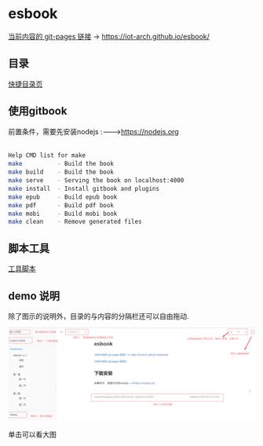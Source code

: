 # esbook

[当前内容的 git-pages 链接](https://iot-arch.github.io/esbook/) -> https://iot-arch.github.io/esbook/



## 目录

[快捷目录页](SUMMARY.md)


## 使用gitbook

前置条件，需要先安装nodejs :--->https://nodejs.org

``` bash

Help CMD list for make
make          - Build the book
make build    - Build the book
make serve    - Serving the book on localhost:4000
make install  - Install gitbook and plugins
make epub     - Build epub book
make pdf      - Build pdf book
make mobi     - Build mobi book
make clean    - Remove generated files

```


## 脚本工具

[工具脚本](publish_to_gh.sh)


## demo 说明

除了图示的说明外，目录的与内容的分隔栏还可以自由拖动.

![基础增强配置](images/image.png)

单击可以看大图
